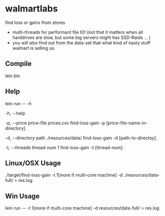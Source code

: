# walmartlabs

find loss or gains from stores

* multi-threads for performant file IO! (not that it matters when all harddrives are slow, but some big servers might has SSD-Raids ... )
* you will also find out from the data-set that what kind of nasty stuff walmart is selling us. 

## Compile

lein bin

## Help

lein run -- -h

  -h, --help
  
  -p, --price price-file    prices.csv         find-loss-gain -p [price-file-name-in-directory].

  -d, --directory path      ./resources/data/  find-loss-gain -d [path-to-directoy].
  
  -t, --threads thread-num  1                  find-loss-gain -t [thread-num].

## Linux/OSX Usage

./target/find-loss-gain -t 1[more if multi-core machine] -d ./resources/data-full/ > res.log

## Win Usage

lein run -- -t 1[more if multi-core machine] -d resources/data-full/ > res.log

